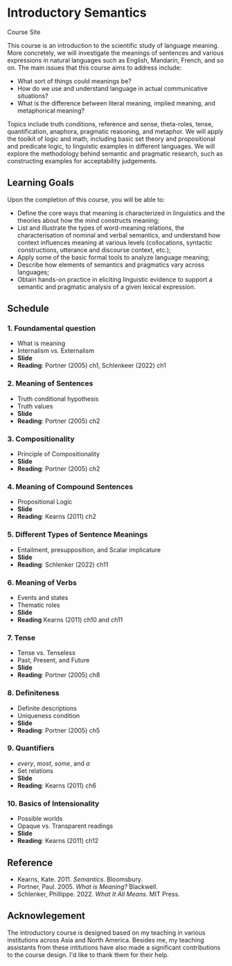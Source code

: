 # Introductory Semantics
Course Site

This course is an introduction to the scientific study of language meaning. More concretely, we will investigate the meanings of sentences and various expressions in natural languages such as English, Mandarin, French, and so on. The main issues that this course aims to address include: 

- What sort of things could meanings be? 
- How do we use and understand language in actual communicative situations?
- What is the difference between literal meaning, implied meaning, and metaphorical meaning? 

Topics include truth conditions, reference and sense, theta-roles, tense, quantification, anaphora, pragmatic reasoning, and metaphor.  We will apply the toolkit of logic and math, including basic set theory and propositional and predicate logic, to linguistic examples in different languages. We will explore the methodology behind semantic and pragmatic research, such as constructing examples for acceptability judgements.

## Learning Goals

Upon the completion of this course, you will be able to:

- Define the core ways that meaning is characterized in linguistics and the theories about how the mind constructs meaning;
- List and illustrate the types of word-meaning relations, the characterisation of nominal and verbal semantics, and understand how context influences meaning at various levels (collocations, syntactic constructions, utterance and discourse context, etc.);
- Apply some of the basic formal tools to analyze language meaning;
- Describe how elements of semantics and pragmatics vary across languages; 
- Obtain hands-on practice in eliciting linguistic evidence to support a semantic and pragmatic analysis of a given lexical expression.  

## Schedule 

### 1. Foundamental question

- What is meaning
- Internalism vs. Externalism
- **Slide**
- **Reading**: Portner (2005) ch1, Schlenkeer (2022) ch1

### 2. Meaning of Sentences

- Truth conditional hypothesis
- Truth values
- **Slide**
- **Reading**: Portner (2005) ch2

### 3. Compositionality 

- Principle of Compositionality
- **Slide**
- **Reading**: Portner (2005) ch2

### 4. Meaning of Compound Sentences

- Propositional Logic
- **Slide**
- **Reading**: Kearns (2011) ch2

### 5. Different Types of Sentence Meanings

- Entailment, presupposition, and Scalar implicature
- **Slide**
- **Reading**: Schlenker (2022) ch11

### 6. Meaning of Verbs

- Events and states
- Thematic roles
- **Slide**
- **Reading** Kearns (2011) ch10 and ch11

### 7. Tense

- Tense vs. Tenseless
- Past, Present, and Future
- **Slide**
- **Reading**: Portner (2005) ch8

### 8. Definiteness

- Definite descriptions
- Uniqueness condition
- **Slide**
- **Reading**: Portner (2005) ch5

### 9. Quantifiers 

- *every*, *most*, *some*, and *a* 
- Set relations
- **Slide**
- **Reading**: Kearns (2011) ch6

### 10. Basics of Intensionality

- Possible worlds
- Opaque vs. Transparent readings
- **Slide**
- **Reading**: Kearns (2011) ch12

## Reference

- Kearns, Kate. 2011. *Semantics*. Bloomsbury. 
- Portner, Paul. 2005. *What is Meaning?* Blackwell. 
- Schlenker, Phillippe. 2022. *What It All Means*. MIT Press.

## Acknowlegement 

The introductory course is designed based on my teaching in various institutions across Asia and North America. Besides me, my teaching assistants from these intitutions have also made a significant contributions to the course design. I'd like to thank them for their help. 
